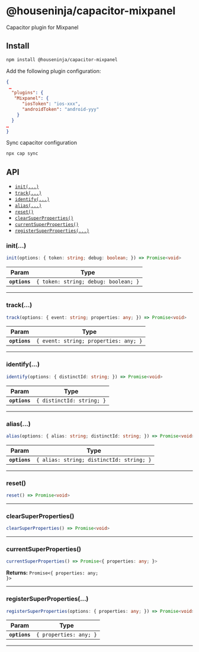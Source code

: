 # @houseninja/capacitor-mixpanel

Capacitor plugin for Mixpanel

## Install

```bash
npm install @houseninja/capacitor-mixpanel
```

Add the following plugin configuration:

```json
{
 …
  "plugins": {
   "Mixpanel": {
      "iosToken": "ios-xxx",
      "androidToken": "android-yyy"
    }
  }
…
}
```

Sync capacitor configuration

```bash
npx cap sync
```

## API

<docgen-index>

* [`init(...)`](#init)
* [`track(...)`](#track)
* [`identify(...)`](#identify)
* [`alias(...)`](#alias)
* [`reset()`](#reset)
* [`clearSuperProperties()`](#clearsuperproperties)
* [`currentSuperProperties()`](#currentsuperproperties)
* [`registerSuperProperties(...)`](#registersuperproperties)

</docgen-index>

<docgen-api>
<!--Update the source file JSDoc comments and rerun docgen to update the docs below-->

### init(...)

```typescript
init(options: { token: string; debug: boolean; }) => Promise<void>
```

| Param         | Type                                            |
| ------------- | ----------------------------------------------- |
| **`options`** | <code>{ token: string; debug: boolean; }</code> |

--------------------


### track(...)

```typescript
track(options: { event: string; properties: any; }) => Promise<void>
```

| Param         | Type                                             |
| ------------- | ------------------------------------------------ |
| **`options`** | <code>{ event: string; properties: any; }</code> |

--------------------


### identify(...)

```typescript
identify(options: { distinctId: string; }) => Promise<void>
```

| Param         | Type                                 |
| ------------- | ------------------------------------ |
| **`options`** | <code>{ distinctId: string; }</code> |

--------------------


### alias(...)

```typescript
alias(options: { alias: string; distinctId: string; }) => Promise<void>
```

| Param         | Type                                                |
| ------------- | --------------------------------------------------- |
| **`options`** | <code>{ alias: string; distinctId: string; }</code> |

--------------------


### reset()

```typescript
reset() => Promise<void>
```

--------------------


### clearSuperProperties()

```typescript
clearSuperProperties() => Promise<void>
```

--------------------


### currentSuperProperties()

```typescript
currentSuperProperties() => Promise<{ properties: any; }>
```

**Returns:** <code>Promise&lt;{ properties: any; }&gt;</code>

--------------------


### registerSuperProperties(...)

```typescript
registerSuperProperties(options: { properties: any; }) => Promise<void>
```

| Param         | Type                              |
| ------------- | --------------------------------- |
| **`options`** | <code>{ properties: any; }</code> |

--------------------

</docgen-api>
